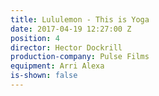 ```yaml
---
title: Lululemon - This is Yoga
date: 2017-04-19 12:27:00 Z
position: 4
director: Hector Dockrill
production-company: Pulse Films
equipment: Arri Alexa
is-shown: false
---
```


